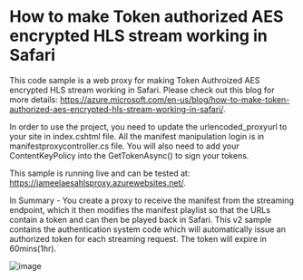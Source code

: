 # How to make Token authorized AES encrypted HLS stream working in Safari

This code sample is a web proxy for making Token Authroized AES encrypted HLS stream working in Safari. Please check out this blog for more details: https://azure.microsoft.com/en-us/blog/how-to-make-token-authorized-aes-encrypted-hls-stream-working-in-safari/. 

In order to use the project, you need to update the urlencoded_proxyurl to your site in index.cshtml file. All the manifest manipulation login is in manifestproxycontroller.cs file. You will also need to add your ContentKeyPolicy into the GetTokenAsync() to sign your tokens.

This sample is running live and can be tested at: https://jameelaesahlsproxy.azurewebsites.net/. 

In Summary - You create a proxy to receive the manifest from the streaming endpoint, which it then modifies the manifest playlist so that the URLs contain a token and can then be played back in Safari. This v2 sample contains the authentication system code which will automatically issue an authorized token for each streaming request.  The token will expire in 60mins(1hr).

![image](https://user-images.githubusercontent.com/33047452/150571047-8e848102-0b98-4fd2-b560-808a12815c5d.png)
